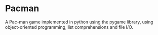# Pacman
A Pac-man game implemented in python using the pygame library, using object-oriented programming, list comprehensions and file I/O.
